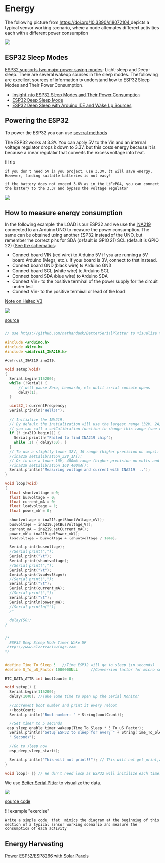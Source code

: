 # Energy

The following picture from [https://doi.org/10.3390/s18072104 ](https://doi.org/10.3390/s18072104) depicts a typical sensor working scenario, where a node alternates different activities each with a different power consumption

![](assets/images/2025-04-10-18-03-51.png)

## ESP32 Sleep Modes

[ESP32 supports two major power saving modes](https://docs.espressif.com/projects/esp-idf/en/stable/esp32/api-reference/system/sleep_modes.html): Light-sleep and Deep-sleep. There are several wakeup sources in the sleep modes. The following are excellent sources of information to understand how to ESP32 Sleep Modes and Their Power Consumption. 

* [Insight Into ESP32 Sleep Modes and Their Power Consumption](https://lastminuteengineers.com/esp32-sleep-modes-power-consumption/)
* [ESP32 Deep Sleep Mode](https://www.electronicwings.com/esp32/esp32-deep-sleep-mode)
* [ESP32 Deep Sleep with Arduino IDE and Wake Up Sources](https://randomnerdtutorials.com/esp32-deep-sleep-arduino-ide-wake-up-sources/)

## Powering the ESP32

To power the ESP32 you can use [several methods](https://esp32io.com/tutorials/how-to-power-esp32) 

The ESP32 works at 3.3V. You can apply 5V to the Vin and an internal voltage regulator drops it down to 3.3V, but this costs energy because it is because a linear regulator that converts the excess voltage into heat.  

!!! tip

    if you don't need 5V in you project, use 3.3V, it will save energy. However, finding suitable batteries is not easy!

    if the battery does not exceed 3.6V as in the LiFePO4, you can connect the battery to the 3.3V and bypass the voltage regulator

![](assets/images/2025-04-11-14-59-39.png)

## How to measure energy consumption

In the following example, the LOAD is our ESP32 and we use the [INA219](https://learn.adafruit.com/adafruit-ina219-current-sensor-breakout/wiring) connected to an Arduino UNO to measure the power consumption. The same can be obtained using another ESP32 instead of the UNO, but remember the correct pins for SDA (default is GPIO 21) SCL (default is GPIO 22) ([See the schematics](assets/images/esp32_dev_kit_pinout_v1_mischianti.jpg))

* Connect board VIN (red wire) to Arduino 5V if you are running a 5V board Arduino (Mega, etc.). If your board is 3V, connect to that instead.
* Connect board GND (black wire) to Arduino GND
* Connect board SCL (white wire) to Arduino SCL
* Connect board SDA (blue wire) to Arduino SDA
* Connect Vin+ to the positive terminal of the power supply for the circuit under test
* Connect Vin- to the positive terminal or lead of the load

[Note on Heltec V3](https://github.com/ShotokuTech/HeltecLoRa32v3_I2C/tree/main)


![](assets/images/2025-04-10-18-50-11.png)

[source](https://learn.adafruit.com/adafruit-ina219-current-sensor-breakout/wiring "https://learn.adafruit.com/adafruit-ina219-current-sensor-breakout/wiring")

```c

// use https://github.com/nathandunk/BetterSerialPlotter to visualize the data

#include <Arduino.h>
#include <Wire.h>
#include <Adafruit_INA219.h>

Adafruit_INA219 ina219;

void setup(void) 
{
  Serial.begin(115200);
  while (!Serial) {
      // will pause Zero, Leonardo, etc until serial console opens
      delay(1);
  }

  uint32_t currentFrequency;
  Serial.println("Hello!");
  
  // Initialize the INA219.
  // By default the initialization will use the largest range (32V, 2A).  However
  // you can call a setCalibration function to change this range (see comments).
  if (! ina219.begin()) {
    Serial.println("Failed to find INA219 chip");
    while (1) { delay(10); }
  }
  // To use a slightly lower 32V, 1A range (higher precision on amps):
  //ina219.setCalibration_32V_1A();
  // Or to use a lower 16V, 400mA range (higher precision on volts and amps):
  //ina219.setCalibration_16V_400mA();
  Serial.println("Measuring voltage and current with INA219 ...");
}

void loop(void) 
{
  float shuntvoltage = 0;
  float busvoltage = 0;
  float current_mA = 0;
  float loadvoltage = 0;
  float power_mW = 0;

  shuntvoltage = ina219.getShuntVoltage_mV();
  busvoltage = ina219.getBusVoltage_V();
  current_mA = ina219.getCurrent_mA();
  power_mW = ina219.getPower_mW();
  loadvoltage = busvoltage + (shuntvoltage / 1000);

  Serial.print(busvoltage);
  //Serial.print(",");
  Serial.print("\t");
  Serial.print(shuntvoltage);
  //Serial.print(",");
  Serial.print("\t");
  Serial.print(loadvoltage);
  //Serial.print(",");
  Serial.print("\t");
  Serial.print(current_mA);
  //Serial.print(",");
  Serial.print("\t");
  Serial.println(power_mW);
  //Serial.println("");
  /*

  delay(50);
}


```

```c

/*
  ESP32 Deep Sleep Mode Timer Wake UP
 http:://www.electronicwings.com
*/ 


#define Time_To_Sleep 5   //Time ESP32 will go to sleep (in seconds)
#define S_To_uS_Factor 1000000ULL      //Conversion factor for micro seconds to seconds 

RTC_DATA_ATTR int bootCount= 0;

void setup() {
  Serial.begin(115200);
  delay(1000); //Take some time to open up the Serial Monitor

  //Increment boot number and print it every reboot
  ++bootCount;
  Serial.println("Boot number: " + String(bootCount));

  //Set timer to 5 seconds
 esp_sleep_enable_timer_wakeup(Time_To_Sleep * S_To_uS_Factor);
  Serial.println("Setup ESP32 to sleep for every " + String(Time_To_Sleep) +
  " Seconds");

  //Go to sleep now
  esp_deep_sleep_start();
 
  Serial.println("This will not print!!"); // This will not get print,as ESP32 goes in Sleep mode.
}

void loop() {} // We don't need loop as ESP32 will initilize each time.

```

We use [Better Serial Pltter](https://github.com/nathandunk/BetterSerialPlotter) to visualize the data.

![](assets/images/2025-04-11-10-45-59.png)

[source code](https://github.com/andreavitaletti/PlatformIO/tree/main/Projects/power_simple)

!!! example "exercise" 
    
    Write a simple code  that  mimics the diagram at the beginning of this section of a typical sensor working scenario and measure the consumption of each activity

## Energy Harvesting

[Power ESP32/ESP8266 with Solar Panels](https://randomnerdtutorials.com/power-esp32-esp8266-solar-panels-battery-level-monitoring/)

